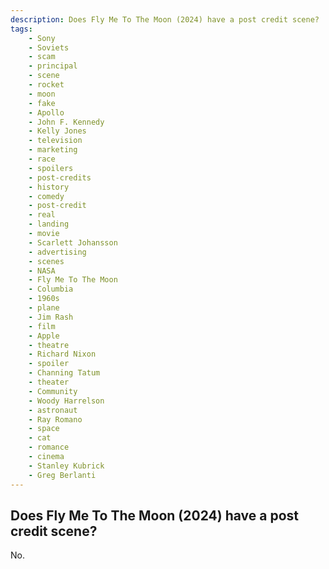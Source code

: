 ```yaml
---
description: Does Fly Me To The Moon (2024) have a post credit scene?
tags: 
    - Sony
    - Soviets
    - scam
    - principal
    - scene
    - rocket
    - moon
    - fake
    - Apollo
    - John F. Kennedy
    - Kelly Jones
    - television
    - marketing
    - race
    - spoilers
    - post-credits
    - history
    - comedy
    - post-credit
    - real
    - landing
    - movie
    - Scarlett Johansson
    - advertising
    - scenes
    - NASA
    - Fly Me To The Moon
    - Columbia
    - 1960s
    - plane
    - Jim Rash
    - film
    - Apple
    - theatre
    - Richard Nixon
    - spoiler
    - Channing Tatum
    - theater
    - Community
    - Woody Harrelson
    - astronaut
    - Ray Romano
    - space
    - cat
    - romance
    - cinema
    - Stanley Kubrick
    - Greg Berlanti
---
```


## Does Fly Me To The Moon (2024) have a post credit scene?

No.
